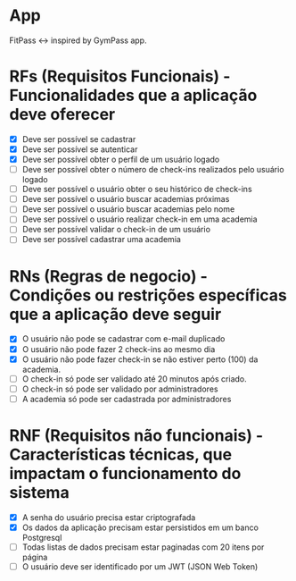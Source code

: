 # App

FitPass <-> inspired by GymPass app.

# RFs (Requisitos Funcionais) - Funcionalidades que a aplicação deve oferecer

- [x] Deve ser possível se cadastrar
- [x] Deve ser possível se autenticar
- [x] Deve ser possível obter o perfil de um usuário logado
- [ ] Deve ser possível obter o número de check-ins realizados pelo usuário logado
- [ ] Deve ser possível o usuário obter o seu histórico de check-ins
- [ ] Deve ser possível o usuário buscar academias próximas
- [ ] Deve ser possível o usuário buscar academias pelo nome
- [ ] Deve ser possível o usuário realizar check-in em uma academia
- [ ] Deve ser possível validar o check-in de um usuário
- [ ] Deve ser possível cadastrar uma academia

# RNs (Regras de negocio) - Condições ou restrições específicas que a aplicação deve seguir

- [x] O usuário não pode se cadastrar com e-mail duplicado
- [x] O usuário não pode fazer 2 check-ins ao mesmo dia
- [x] O usuário não pode fazer check-in se não estiver perto (100) da academia.
- [ ] O check-in só pode ser validado até 20 minutos após criado.
- [ ] O check-in só pode ser validado por administradores
- [ ] A academia só pode ser cadastrada por administradores

# RNF (Requisitos não funcionais) - Características técnicas, que impactam o funcionamento do sistema

- [x] A senha do usuário precisa estar criptografada
- [x] Os dados da aplicação precisam estar persistidos em um banco Postgresql
- [ ] Todas listas de dados precisam estar paginadas com 20 itens por página
- [ ] O usuário deve ser identificado por um JWT (JSON Web Token)
